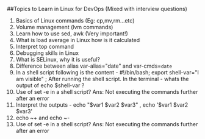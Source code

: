 ##Topics to Learn in Linux for DevOps (Mixed with interview questions)

1. Basics of Linux commands (Eg: cp,mv,rm...etc)
2. Volume management (lvm commands)
3. Learn how to use sed, awk (Very important!)
4. What is load average in Linux how is it calculated
5. Interpret top command
6. Debugging skills in Linux
7. What is SELinux, why it is useful?
8. Difference between alias var-alias="date"  and var-cmds=`date`
9. In a shell script following is the content - #!/bin/bash; export shell-var="I am visible" ; After running the shell script. In the terminal - whats the output of echo $shell-var ? 
10. Use of set -e in a shell script? Ans: Not executing the commands further after an error 
11. Interpret the outputs - echo "$var1 $var2 $var3" , echo '$var1 $var2 $var3' 
12. echo ~+ and echo ~-
13. Use of set -e in a shell script? Ans: Not executing the commands further after an error 
